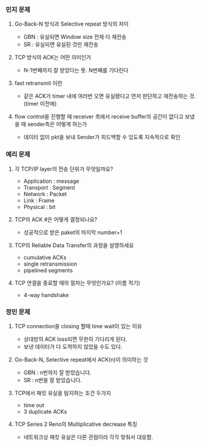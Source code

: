 ### 민지 문제

1. Go-Back-N 방식과 Selective repeat 방식의 차이

   - GBN : 유실되면 Window size 전체 다 재전송
   - SR : 유실되면 유실된 것만 재전송

2. TCP 방식의 ACK는 어떤 의미인가

   - N-1번째까지 잘 받았다는 뜻. N번째를 기다린다

3. fast retransmit 이란

   - 같은 ACK가 timer 내에 여러번 오면 유실됐다고 먼저 판단하고 재전송하는 것. (timer 이전에)

4. flow control을 진행할 때 receiver 측에서 receive buffer의 공간이 없다고 보냈을 때 sender측은 어떻게 하는가
   - 데이터 없이 pkt을 보내 Sender가 피드백할 수 있도록 지속적으로 확인

### 예리 문제

1. 각 TCP/IP layer의 전송 단위가 무엇일까요?

   - Application : message
   - Transport : Segment
   - Network : Packet
   - Link : Frame
   - Physical : bit

2. TCP의 ACK #은 어떻게 결정되나요?

   - 성공적으로 받은 paket의 마지막 number+1

3. TCP의 Reliable Data Transfer의 과정을 설명하세요

   - cumulative ACKs
   - single retransmission
   - pipelined segments

4. TCP 연결을 종료할 때의 절차는 무엇인가요? (이름 적기)

   - 4-way handshake

### 정민 문제

1. TCP connection을 closing 할때 time wait이 있는 이유

   - 상대방의 ACK loss되면 무한히 기다리게 된다.
   - 보낸 데이터가 다 도착하지 않았을 수도 있다.

2. Go-Back-N, Selective repeat에서 ACK(n)이 의미하는 것

   - GBN : n번까지 잘 받았습니다.
   - SR : n번을 잘 받았습니다.

3. TCP에서 패킷 유실을 탐지하는 조건 두가지

   - time out
   - 3 duplicate ACKs

4. TCP Series 2 Reno의 Multiplicative decrease 특징

   - 네트워크상 패킷 유실은 다른 관점이라 각각 맞춰서 대응함.
